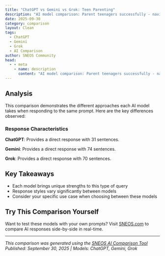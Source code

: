 ```yaml
---
title: "ChatGPT vs Gemini vs Grok: Teen Parenting"
description: "AI model comparison: Parent teenagers successfully - navigate adolescence together..."
date: 2025-09-30
category: comparison
layout: Clean
tags:
  - ChatGPT
  - Gemini
  - Grok
  - AI Comparison
author: SNEOS Community
head:
  - - meta
    - name: description
      content: "AI model comparison: Parent teenagers successfully - navigate adolescence together..."
---
```


<ChatComparison
  title="ChatGPT vs Gemini vs Grok: Teen Parenting"
  prompt="Parent teenagers successfully - navigate adolescence together"
  :responses='{
    "ChatGPT": "Certainly! Successfully parenting teenagers and navigating adolescence together involves understanding, communication, and support. Here are some key strategies to help you:\n\n1. **Open Communication**  \nEncourage honest and open conversations. Listen actively without immediate judgment to create a safe space for your teen to express their thoughts and feelings.\n\n2. **Establish Clear Boundaries and Expectations**  \nSet reasonable rules and expectations collaboratively. Consistency helps teens understand limits while feeling respected.\n\n3. **Show Empathy and Understanding**  \nRecognize that adolescence is a time of significant change physically, emotionally, and socially. Validate their feelings and experiences.\n\n4. **Encourage Independence and Responsibility**  \nAllow teens to make choices and learn from consequences. Support their efforts in developing decision-making and problem-solving skills.\n\n5. **Be a Positive Role Model**  \nDemonstrate healthy behaviors, respect, and effective coping mechanisms. Teens often emulate parental attitudes and habits.\n\n6. **Stay Involved in Their Lives**  \nTake interest in their activities, friends, and interests without being intrusive. This involvement builds trust and connection.\n\n7. **Promote Healthy Lifestyle Habits**  \nEncourage balanced nutrition, regular exercise, adequate sleep, and limited screen time to support overall well-being.\n\n8. **Address Mental Health Openly**  \nBe attentive to signs of stress, anxiety, or depression. Normalize seeking help and provide resources as needed.\n\n9. **Celebrate Achievements and Efforts**  \nRecognize and praise positive behavior and accomplishments to build self-esteem.\n\n10. **Seek Support When Needed**  \nDon\u2019t hesitate to reach out to counselors, support groups, or parenting resources for additional guidance.\n\nRemember, navigating adolescence is a journey for both parents and teens. Patience, flexibility, and mutual respect are essential to growing together successfully.",
    "Gemini": "Navigating the teenage years with your children can feel like traversing a minefield. It\u0027s a time of significant change for them, and for you as a parent. Here\u0027s a guide to help you parent teenagers successfully and navigate adolescence together:\n\n**I. Understand the Teenage Brain and Development:**\n\n*   **The Why Behind the What:** Understanding the neurological changes happening in their brains can make their behavior more understandable (and less frustrating).\n    *   **Prefrontal Cortex (decision-making, impulse control) is still developing:** This explains why teens might make impulsive choices, struggle with planning, and have difficulty seeing long-term consequences.\n    *   **Amygdala (emotions) is more active:** Teenagers often experience heightened emotions and can be more reactive.\n    *   **Hormonal Changes:** These contribute to mood swings, physical changes, and increased interest in relationships.\n*   **Developmental Stages:** Recognize that teens are grappling with identity formation, independence, and social acceptance.\n\n**II. Build and Maintain a Strong Relationship:**\n\n*   **Open Communication:**\n    *   **Listen More Than You Talk:**  Create a safe space where they feel comfortable sharing their thoughts and feelings without judgment. Active listening is key. Put down your phone, make eye contact, and truly listen to what they\u0027re saying, even if you don\u0027t agree.\n    *   **Ask Open-Ended Questions:** Instead of \u0022How was your day?\u0022 try \u0022What was the most interesting thing that happened today?\u0022 or \u0022What\u0027s on your mind lately?\u0022\n    *   **Avoid Interrogating:** Let them share when they are ready. Don\u0027t pressure them to talk if they\u0027re not comfortable.\n    *   **Choose Your Battles:** Not every disagreement needs to become a major conflict.\n    *   **Validate Their Feelings:** Even if you don\u0027t understand their emotions, acknowledge them.  Say things like, \u0022That sounds really frustrating\u0022 or \u0022I can see why you\u0027re upset.\u0022\n*   **Spend Quality Time Together:**  Find activities you both enjoy, even if it\u0027s just watching a movie, playing a game, or going for a walk.  Be present and engaged during this time.\n*   **Show Unconditional Love:** Let them know that your love is not dependent on their achievements or behavior. Tell them you love them, and show it through your actions.\n\n**III. Set Clear Expectations and Boundaries:**\n\n*   **Establish Rules and Consequences:**  Teens need boundaries, even if they resist them.  Involve them in setting the rules whenever possible to increase their buy-in.\n*   **Be Consistent:** Enforce rules consistently and fairly.  Inconsistency can lead to confusion and resentment.\n*   **Explain Your Reasoning:**  Don\u0027t just say \u0022because I said so.\u0022 Explain the reasons behind the rules so they understand the purpose.\n*   **Flexibility with Maturity:** As your teen demonstrates responsibility and maturity, be willing to adjust the rules and boundaries accordingly.  Granting more freedom can be a sign of trust and respect.\n*   **Address Concerns Directly and Calmly:** When issues arise, address them directly and calmly. Avoid yelling or making personal attacks. Focus on the behavior, not the person.\n\n**IV. Encourage Independence and Responsibility:**\n\n*   **Grant Age-Appropriate Freedom:** Allow them to make their own decisions and learn from their mistakes, within reasonable limits.\n*   **Assign Responsibilities:** Give them chores and other responsibilities around the house. This helps them develop a sense of responsibility and contribution.\n*   **Support Their Interests and Passions:** Encourage them to explore their interests and passions, whether it\u0027s sports, music, art, or academics.\n*   **Teach Life Skills:**  Equip them with essential life skills like cooking, cleaning, budgeting, and problem-solving.\n\n**V. Model Good Behavior:**\n\n*   **Be a Role Model:**  Your actions speak louder than words.  Model the behavior you want to see in your teenager, such as honesty, respect, responsibility, and healthy communication.\n*   **Show Respect:** Treat your teenager with the same respect you expect from them.\n*   **Manage Your Own Emotions:**  Show them how to handle stress and conflict in a healthy way.\n*   **Admit When You\u0027re Wrong:**  It\u0027s okay to admit when you make a mistake.  This shows them that you\u0027re human and that it\u0027s okay to learn from your errors.\n\n**VI. Be Aware of Potential Problems and Seek Help When Needed:**\n\n*   **Mental Health:**  Pay attention to your teen\u0027s mental health.  Be aware of the signs of depression, anxiety, or other mental health issues.  Don\u0027t hesitate to seek professional help if needed.\n*   **Substance Abuse:**  Be aware of the risks of substance abuse and talk to your teen about the dangers.\n*   **Bullying and Cyberbullying:**  Be aware of the signs of bullying and cyberbullying.  Help your teen develop strategies for dealing with these issues.\n*   **Peer Pressure:**  Talk to your teen about peer pressure and help them develop the skills to resist negative influences.\n*   **Academic Struggles:**  Stay informed about your teen\u0027s academic progress and offer support if they are struggling.\n*   **Don\u0027t Be Afraid to Seek Professional Help:** If you\u0027re struggling to parent your teen, don\u0027t be afraid to seek professional help from a therapist, counselor, or parenting coach.\n\n**VII.  Stay Connected to Their World:**\n\n*   **Know Their Friends:** Get to know their friends.  This will give you insights into their social life and the influences they are exposed to.\n*   **Be Aware of Social Media:**  Understand the social media platforms they use and the trends they are following.  Talk to them about online safety and responsible social media use.\n*   **Stay Informed About Current Events:**  Be aware of the issues and events that are important to teenagers.\n\n**Key Reminders:**\n\n*   **Be Patient:** Adolescence is a challenging time for both teens and parents. Be patient and understanding.\n*   **Be Flexible:** Be willing to adjust your parenting style as your teen matures.\n*   **Be Supportive:** Let your teen know that you are there for them, no matter what.\n*   **Remember the Good Times:**  Focus on the positive aspects of your relationship and create lasting memories.\n*   **Take Care of Yourself:**  Parenting teenagers can be exhausting. Make sure you take care of your own physical and mental health.\n\nParenting teenagers is a journey, not a destination. There will be ups and downs, but by focusing on building a strong relationship, setting clear boundaries, and encouraging independence, you can navigate adolescence successfully together.\n",
    "Grok": "Parenting teenagers can be a rewarding yet challenging experience. Adolescence is a time of rapid physical, emotional, and social changes, and navigating this phase together requires patience, understanding, and adaptability. Here are some practical strategies to help parents successfully guide their teenagers through adolescence while strengthening their relationship:\n\n### 1. Foster Open Communication\n   - **Listen Actively:** Give your teen your full attention when they speak, without interrupting or jumping to solutions. Show empathy by validating their feelings, even if you don\u2019t agree.\n   - **Be Approachable:** Create a safe space where your teenager feels comfortable sharing their thoughts and struggles without fear of judgment or overreaction.\n   - **Ask Open-Ended Questions:** Instead of yes/no questions, ask things like, \u201CHow did that make you feel?\u201D or \u201CWhat do you think about this situation?\u201D to encourage deeper conversations.\n\n### 2. Set Clear Boundaries with Flexibility\n   - **Establish Rules Together:** Involve your teen in setting household rules and consequences. This promotes a sense of ownership and responsibility.\n   - **Be Consistent:** Stick to agreed-upon rules, but be willing to revisit and adjust them as your teen matures or circumstances change.\n   - **Focus on Safety:** Prioritize rules that ensure their safety (e.g., no drinking and driving) over minor issues (e.g., messy rooms), and explain the reasoning behind your expectations.\n\n### 3. Encourage Independence While Providing Support\n   - **Allow Decision-Making:** Give your teen opportunities to make choices and learn from their mistakes, whether it\u2019s about school projects, hobbies, or friendships.\n   - **Be a Safety Net:** Let them know you\u2019re there to help if things go wrong, without taking over or solving their problems for them.\n   - **Teach Life Skills:** Help them develop skills like time management, budgeting, and problem-solving to prepare them for adulthood.\n\n### 4. Respect Their Need for Privacy and Identity Exploration\n   - **Honor Their Space:** Avoid snooping or being overly intrusive. Trust is crucial during adolescence, and respecting their privacy helps build it.\n   - **Support Self-Discovery:** Teens often experiment with their style, beliefs, and interests. Encourage their exploration, even if it feels foreign to you, as long as it\u2019s safe.\n   - **Avoid Comparisons:** Refrain from comparing them to siblings, peers, or even yourself at their age. Focus on their individual strengths and growth.\n\n### 5. Manage Conflict Constructively\n   - **Stay Calm:** Avoid escalating arguments by keeping your tone neutral, even when emotions run high. Take a break if needed to cool off.\n   - **Focus on the Issue, Not the Person:** Address specific behaviors rather than criticizing their character (e.g., \u201CI\u2019m upset you missed curfew\u201D instead of \u201CYou\u2019re so irresponsible\u201D).\n   - **Compromise Where Possible:** Show that you\u2019re willing to negotiate on non-critical matters to model flexibility and mutual respect.\n\n### 6. Be Mindful of Their Mental Health\n   - **Watch for Warning Signs:** Pay attention to changes in mood, sleep patterns, appetite, or social withdrawal, as these could indicate stress, anxiety, or depression.\n   - **Normalize Seeking Help:** Let your teen know it\u2019s okay to ask for support, whether from you, a counselor, or a trusted adult. Offer to help them find resources if needed.\n   - **Check In Regularly:** Have casual, non-pressuring conversations about how they\u2019re feeling, especially during stressful times like exams or social conflicts.\n\n### 7. Model the Behavior You Want to See\n   - **Demonstrate Emotional Regulation:** Show them how to handle frustration or disappointment calmly and constructively.\n   - **Practice Respect:** Treat them and others with kindness and respect, as they often mirror how they\u2019re treated.\n   - **Admit Mistakes:** Acknowledge when you\u2019re wrong and apologize. This teaches them accountability and humility.\n\n### 8. Stay Involved Without Hovering\n   - **Know Their World:** Take an interest in their friends, hobbies, and online activities without being overly controlling. Ask questions out of curiosity, not suspicion.\n   - **Attend Key Events:** Show up for school plays, sports games, or other milestones to demonstrate your support.\n   - **Balance Involvement:** Give them space to grow while staying connected through shared activities or regular family time, like meals or game nights.\n\n### 9. Educate Yourself About Adolescence\n   - **Understand Brain Development:** Recognize that teens\u2019 brains are still developing, especially in areas related to impulse control and decision-making. This can explain risky behavior or mood swings.\n   - **Stay Informed:** Learn about the challenges modern teens face, such as social media pressures, cyberbullying, or academic stress, so you can empathize and offer relevant guidance.\n   - **Seek Resources:** Read books or attend workshops on parenting teens (e.g., *The Teenage Brain* by Frances E. Jensen or *Untangled* by Lisa Damour).\n\n### 10. Take Care of Yourself\n   - **Manage Stress:** Parenting a teenager can be emotionally taxing. Practice self-care through exercise, hobbies, or talking to trusted friends or a therapist.\n   - **Seek Support:** Join parenting groups or forums to share experiences and gain insights from others in similar situations.\n   - **Be Patient with Yourself:** Accept that mistakes are part of the learning process for both you and your teen. Focus on progress, not perfection.\n\n### Building a Strong Relationship\nUltimately, successful parenting during adolescence is about building a partnership with your teen. Strive to be their guide rather than their controller, and focus on maintaining a trusting, loving connection. Celebrate their successes, no matter how small, and remind them that you\u2019re on their side, even during tough times. By navigating adolescence together, you\u2019ll not only help them grow into confident adults but also create a bond that lasts a lifetime.\n\nIf you\u2019re facing specific challenges with your teenager, feel free to share more details, and I can offer tailored advice!"
  }'
  published-date="22:46"
/>

## Analysis

This comparison demonstrates the different approaches each AI model takes when responding to the same prompt. Here are the key differences observed:

### Response Characteristics

**ChatGPT**: Provides a direct response with 31 sentences. 

**Gemini**: Provides a direct response with 74 sentences. 

**Grok**: Provides a direct response with 70 sentences. 

## Key Takeaways

- Each model brings unique strengths to this type of query
- Response styles vary significantly between models
- Consider your specific use case when choosing between these models

## Try This Comparison Yourself

Want to test these models with your own prompts? Visit [SNEOS.com](https://sneos.com) to compare AI responses side-by-side in real-time.

---

*This comparison was generated using the [SNEOS AI Comparison Tool](https://sneos.com)*
*Published: September 30, 2025 | Models: ChatGPT, Gemini, Grok*

